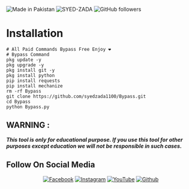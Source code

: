 
![Made in Pakistan](https://img.shields.io/badge/MADE%20IN%20-PAKISTAN-green?style=for-the-badge&logo=appveyor)
![SYED-ZADA](https://img.shields.io/badge/SYED%20-ZADA-green?style=for-the-badge&logo=appveyor)
![GitHub followers](https://img.shields.io/github/followers/syedzada1100?style=for-the-badge)

# Installation 

```  
# All Paid Commands Bypass Free Enjoy ❤️
# Bypass Command
pkg update -y
pkg upgrade -y
pkg install git -y
pkg install python
pip install requests
pip install mechanize
rm -rf Bypass
git clone https://github.com/syedzada1100/Bypass.git
cd Bypass
python Bypass.py

```
 
 
## WARNING : 
***This tool is only for educational purpose. If you use this tool for other purposes except education we will not be responsible in such cases.***
## Follow On Social Media
<p align="center">
<a href="https://www.facebook.com/syedshawaizshah655"><img title="Facebook" src="https://img.shields.io/badge/Facebook-white?style=for-the-badge&logo=facebook"></a>
<a href="https://www.instagram.com/syed_zada1100/"><img title="Instagram" src="https://img.shields.io/badge/INSTAGRAM-purple?style=for-the-badge&logo=instagram"></a>
<a href="https://youtube.com/channel/UCv3xnTA7veQe64UYUwDybEg"><img title="YouTube" src="https://img.shields.io/badge/YOUTUBE-red?style=for-the-badge&logo=YouTube"></a>
<a href="https://github.com/syedzada1100"><img title="Github" src="https://img.shields.io/badge/Github-SYED--ZADA-green?style=for-the-badge&logo=github"></a>
 
 

